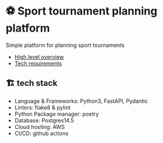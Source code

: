 # ⚽ Sport tournament planning platform

Simple platform for planning sport tournaments

- [High level overview](docs/High-level-overview.md)
- [Tech requirements](docs/tech-requirements.md)

## 🏗️ tech stack

- Language & Frameworks: Python3, FastAPI, Pydantic
- Linters: flake8 & pylint
- Python Package manager: poetry
- Database: Postgres14.5
- Cloud hosting: AWS
- CI/CD: github actions
